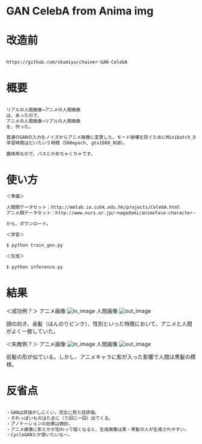 # GAN CelebA from Anima img

# 改造前
``` sh

https://github.com/xkumiyu/chainer-GAN-CelebA

```

# 概要
``` sh

リアルの人間画像→アニメの人間画像
は、あったので、
アニメの人間画像→リアルの人間画像
を、作った。

普通のGANの入力をノイズからアニメ画像に変更した。モード崩壊を防ぐためにMinibatch_Discriminationが有効だった。
学習時間はだいたい５時間（500epoch, gtx1080_8GB）。

趣味用なので、パスとかめちゃくちゃです。

```

# 使い方
``` sh
＜準備＞

人間顔データセット：http://mmlab.ie.cuhk.edu.hk/projects/CelebA.html
アニメ顔データセット：http://www.nurs.or.jp/~nagadomi/animeface-character-dataset/

から、ダウンロード。

＜学習＞

$ python train_gen.py

＜生成＞

$ python inference.py

```

# 結果

＜成功例？＞
アニメ画像
![in_image](https://user-images.githubusercontent.com/38216393/70388800-e94e5f00-19f9-11ea-8ef8-11879148081c.png)
人間画像
![out_image](https://user-images.githubusercontent.com/38216393/70388802-eeaba980-19f9-11ea-8c40-6dbdc878474e.png)

顔の向き、金髪（ほんのりピンク）、性別といった特徴において、アニメと人間がよく一致していた。

＜失敗例？＞
アニメ画像
![in_image](https://user-images.githubusercontent.com/38216393/70388804-f5d2b780-19f9-11ea-8e25-430ef90f1c5f.png)
人間画像
![out_image](https://user-images.githubusercontent.com/38216393/70388805-fa976b80-19f9-11ea-9c20-4ec060fd2d57.png)

前髪の形が似ている。しかし、アニメキャラに影が入った影響で人間は黒髪の模様。


# 反省点
``` sh

・GANは評価がしにくい。完全に見た目評価。
・それっぽいものはたまに（５回に一回）出てくる。
・アノテーションの効果は微妙。
・アニメ画像に影とかが加わって暗くなると、生成画像は黒・茶髪の人が生成されやすい。
・CycleGANとか使いたいなー。

```
